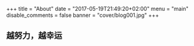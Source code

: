 +++
title = "About"
date = "2017-05-19T21:49:20+02:00"
menu = "main"
disable_comments = false
banner = "cover/blog001.jpg"
+++

## 越努力，越幸运
<!--more-->